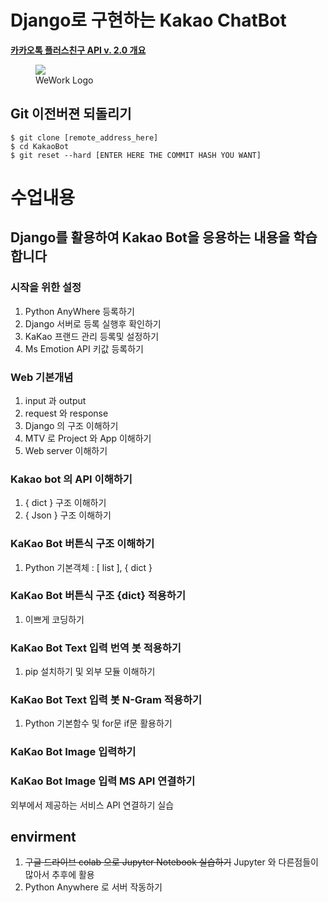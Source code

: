 # Django로 구현하는 Kakao ChatBot

[**카카오톡 플러스친구 API v. 2.0 개요**](https://github.com/plusfriend/auto_reply)

<figure class="align-center">
  <img src="http://scnews.co.kr/PEG/15286157107300.jpg">
  <figcaption>WeWork Logo</figcaption>
</figure>


## Git 이전버젼 되돌리기

```
$ git clone [remote_address_here]
$ cd KakaoBot
$ git reset --hard [ENTER HERE THE COMMIT HASH YOU WANT]
```


# 수업내용 

## Django를 활용하여 Kakao Bot을 응용하는 내용을 학습합니다

### 시작을 위한 설정

1. Python AnyWhere 등록하기 
2. Django 서버로 등록 실행후 확인하기 
3. KaKao 프랜드 관리 등록및 설정하기
4. Ms Emotion API 키값 등록하기


### Web 기본개념 
1. input 과 output
2. request 와 response
3. Django 의 구조 이해하기
4. MTV 로 Project 와 App 이해하기
5. Web server 이해하기


### Kakao bot 의 API 이해하기
1. { dict } 구조 이해하기
2. { Json } 구조 이해하기

### KaKao Bot 버튼식 구조 이해하기 
1. Python 기본객체 : [ list ], { dict }

### KaKao Bot 버튼식 구조 {dict} 적용하기
1. 이쁘게 코딩하기

### KaKao Bot Text 입력 번역 봇 적용하기 
1. pip 설치하기 및 외부 모듈 이해하기

### KaKao Bot Text 입력 봇 N-Gram 적용하기
1. Python 기본함수 및 for문 if문 활용하기

### KaKao Bot Image 입력하기

### KaKao Bot Image 입력 MS API 연결하기
외부에서 제공하는 서비스 API 연결하기 실습


## envirment

1. <strike>구글 드라이브 colab 으로 Jupyter Notebook 실습하기</strike> Jupyter 와 다른점들이 많아서 추후에 활용
2. Python Anywhere 로 서버 작동하기